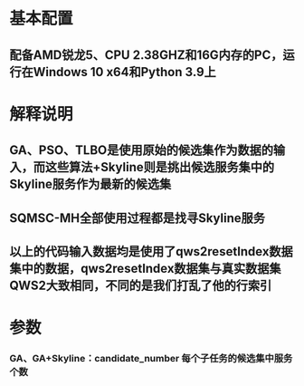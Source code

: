# 基本配置
## 配备AMD锐龙5、CPU 2.38GHZ和16G内存的PC，运行在Windows 10 x64和Python 3.9上
# 解释说明
## GA、PSO、TLBO是使用原始的候选集作为数据的输入，而这些算法+Skyline则是挑出候选服务集中的Skyline服务作为最新的候选集
## SQMSC-MH全部使用过程都是找寻Skyline服务
## 以上的代码输入数据均是使用了qws2resetIndex数据集中的数据，qws2resetIndex数据集与真实数据集QWS2大致相同，不同的是我们打乱了他的行索引
# 参数
### GA、GA+Skyline：candidate_number 每个子任务的候选集中服务个数
